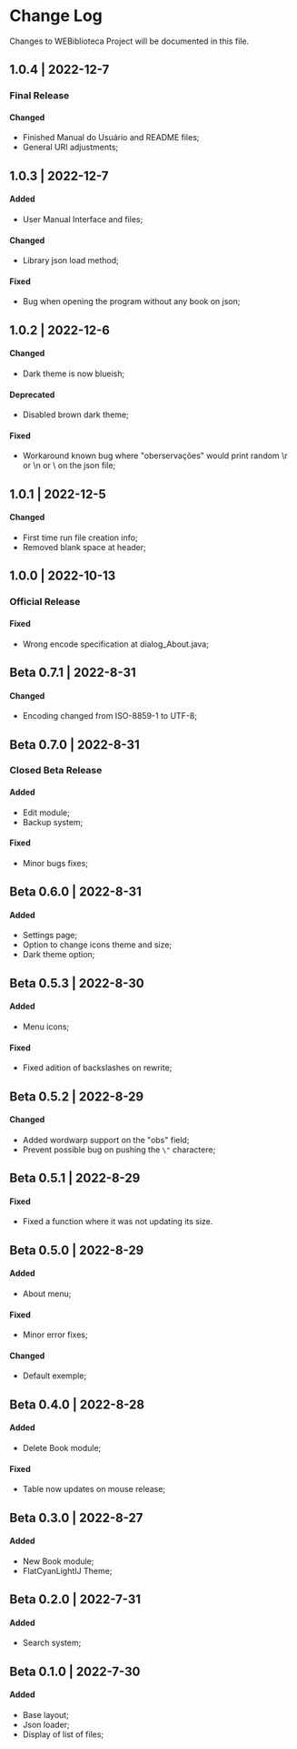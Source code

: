 # Change Log

Changes to WEBiblioteca Project will be documented in this file.

## 1.0.4 | 2022-12-7

### Final Release

#### Changed

- Finished Manual do Usuário and README files;
- General URI adjustments;

## 1.0.3 | 2022-12-7

#### Added

- User Manual Interface and files;

#### Changed

- Library json load method;

#### Fixed

- Bug when opening the program without any book on json;

## 1.0.2 | 2022-12-6

#### Changed

- Dark theme is now blueish;

#### Deprecated

- Disabled brown dark theme;

#### Fixed

- Workaround known bug where "oberservações" would print random \r or \n or \ on the json file;

## 1.0.1 | 2022-12-5

#### Changed

- First time run file creation info;
- Removed blank space at header;

## 1.0.0 | 2022-10-13

### Official Release

#### Fixed

- Wrong encode specification at dialog_About.java;

## Beta 0.7.1 | 2022-8-31

#### Changed

- Encoding changed from ISO-8859-1 to UTF-8;

## Beta 0.7.0 | 2022-8-31

### Closed Beta Release

#### Added

- Edit module;
- Backup system;

#### Fixed

- Minor bugs fixes;


## Beta 0.6.0 | 2022-8-31

#### Added

- Settings page;
- Option to change icons theme and size;
- Dark theme option;


## Beta 0.5.3 | 2022-8-30

#### Added

- Menu icons;

#### Fixed

- Fixed adition of backslashes on rewrite;


## Beta 0.5.2 | 2022-8-29

#### Changed

- Added wordwarp support on the "obs" field;
- Prevent possible bug on pushing the `\"` charactere;


## Beta 0.5.1 | 2022-8-29

#### Fixed

- Fixed a function where it was not updating its size.


## Beta 0.5.0 | 2022-8-29

#### Added

- About menu;

#### Fixed

- Minor error fixes;

#### Changed

- Default exemple;


## Beta 0.4.0 | 2022-8-28

#### Added

- Delete Book module;

#### Fixed

- Table now updates on mouse release;


## Beta 0.3.0 | 2022-8-27

#### Added

- New Book module;
- FlatCyanLightIJ Theme;


## Beta 0.2.0 | 2022-7-31

#### Added

- Search system;


## Beta 0.1.0 | 2022-7-30

#### Added

- Base layout;
- Json loader;
- Display of list of files;